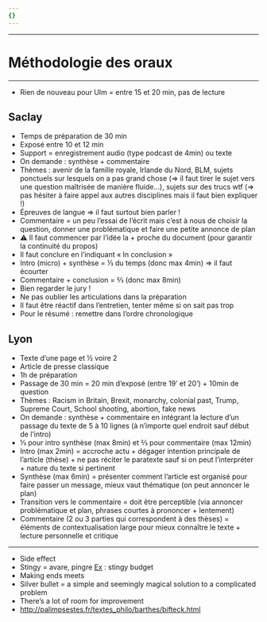 ```yaml
---
{}
---
```

***
# Méthodologie des oraux
***
- Rien de nouveau pour Ulm = entre 15 et 20 min, pas de lecture 
## Saclay 

- Temps de préparation de 30 min 
- Exposé entre 10 et 12 min 
- Support = enregistrement audio (type podcast de 4min) ou texte 
- On demande : synthèse + commentaire 
- Thèmes : avenir de la famille royale, Irlande du Nord, BLM, sujets ponctuels sur lesquels on a pas grand chose (⇒ il faut tirer le sujet vers une question maîtrisée de manière fluide…), sujets sur des trucs wtf (⇒ pas hésiter à faire appel aux autres disciplines mais il faut bien expliquer !)
- Épreuves de langue ⇒ il faut surtout bien parler ! 
- Commentaire = un peu l’essai de l’écrit mais c’est à nous de choisir la question, donner une problématique et faire une petite annonce de plan 
- ⚠ Il faut commencer par l’idée la + proche du document (pour garantir la continuité du propos)
- Il faut conclure en l’indiquant « In conclusion »
- Intro (micro) + synthèse = ⅓ du temps (donc max 4min) ⇒ il faut écourter
- Commentaire + conclusion = ⅔ (donc max 8min) 
- Bien regarder le jury ! 
- Ne pas oublier les articulations dans la préparation 
- Il faut être réactif dans l’entretien, tenter même si on sait pas trop 
- Pour le résumé : remettre dans l’ordre chronologique 

## Lyon 

- Texte d’une page et ½ voire 2 
- Article de presse classique 
- 1h de préparation 
- Passage de 30 min = 20 min d’exposé (entre 19’ et 20’) + 10min de question 
- Thèmes : Racism in Britain, Brexit, monarchy, colonial past, Trump, Supreme Court, School shooting, abortion, fake news 
- On demande : synthèse + commentaire en intégrant la lecture d’un passage du texte de 5 à 10 lignes (à n’importe quel endroit sauf début de l’intro) 
- ⅓ pour intro synthèse (max 8min) et ⅔ pour commentaire (max 12min)  
- Intro (max 2min) = accroche actu + dégager intention principale de l’article (thèse) + ne pas réciter le paratexte sauf si on peut l’interpréter + nature du texte si pertinent 
- Synthèse (max 6min) = présenter comment l’article est organisé pour faire passer un message, mieux vaut thématique (on peut annoncer le plan)
- Transition vers le commentaire = doit être perceptible (via annoncer problématique et plan, phrases courtes à prononcer + lentement)
- Commentaire (2 ou 3 parties qui correspondent à des thèses) = éléments de contextualisation large pour mieux connaître le texte + lecture personnelle et critique 



***
- Side effect 
- Stingy = avare, pingre <u>Ex</u> : stingy budget 
- Making ends meets 
- Silver bullet = a simple and seemingly magical solution to a complicated problem
- There’s a lot of room for improvement 
- http://palimpsestes.fr/textes_philo/barthes/bifteck.html
